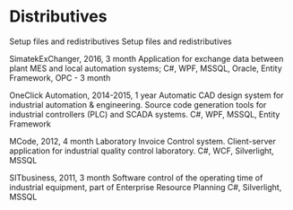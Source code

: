 # Distributives
Setup files and redistributives
Setup files and redistributives



SimatekExChanger, 2016, 3 month
Application for exchange data between plant MES and local automation systems;
C#, WPF, MSSQL, Oracle, Entity Framework, OPC  - 3 month

OneClick Automation, 2014-2015,  1 year
Automatic CAD design system for  industrial  automation & engineering. 
Source code generation tools  for industrial controllers (PLC) and  SCADA systems.
C#, WPF, MSSQL, Entity Framework

MCode, 2012, 4 month
Laboratory Invoice Control system. Client-server application for industrial quality control laboratory.
C#, WCF, Silverlight, MSSQL

SITbusiness, 2011, 3 month
Software сontrol of the operating time of industrial equipment, part of Enterprise Resource Planning
C#, Silverlight, MSSQL
